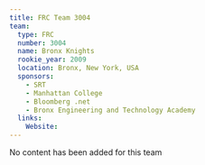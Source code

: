```yaml
---
title: FRC Team 3004
team:
  type: FRC
  number: 3004
  name: Bronx Knights
  rookie_year: 2009
  location: Bronx, New York, USA
  sponsors:
    - SRT
    - Manhattan College
    - Bloomberg .net
    - Bronx Engineering and Technology Academy
  links:
    Website: 
---
```

No content has been added for this team